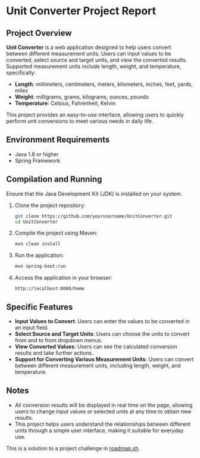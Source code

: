 # Unit Converter Project Report

## Project Overview

**Unit Converter** is a web application designed to help users convert between different measurement units. Users can input values to be converted, select source and target units, and view the converted results. Supported measurement units include length, weight, and temperature, specifically:

- **Length**: millimeters, centimeters, meters, kilometers, inches, feet, yards, miles
- **Weight**: milligrams, grams, kilograms, ounces, pounds
- **Temperature**: Celsius, Fahrenheit, Kelvin

This project provides an easy-to-use interface, allowing users to quickly perform unit conversions to meet various needs in daily life.

## Environment Requirements

- Java 1.8 or higher
- Spring Framework

## Compilation and Running

Ensure that the Java Development Kit (JDK) is installed on your system.

1. Clone the project repository:

   ```bash
   git clone https://github.com/yourusername/UnitConverter.git
   cd UnitConverter
   ```

2. Compile the project using Maven:

   ```bash
   mvn clean install
   ```

3. Run the application:

   ```bash
   mvn spring-boot:run
   ```

4. Access the application in your browser:

   ```
   http://localhost:8080/home
   ```

## Specific Features

- **Input Values to Convert**: Users can enter the values to be converted in an input field.
- **Select Source and Target Units**: Users can choose the units to convert from and to from dropdown menus.
- **View Converted Values**: Users can see the calculated conversion results and take further actions.
- **Support for Converting Various Measurement Units**: Users can convert between different measurement units, including length, weight, and temperature.

## Notes

- All conversion results will be displayed in real time on the page, allowing users to change input values or selected units at any time to obtain new results.
- This project helps users understand the relationships between different units through a simple user interface, making it suitable for everyday use.

This is a solution to a project challenge in [roadmap.sh](https://roadmap.sh/projects/unit-converter).
